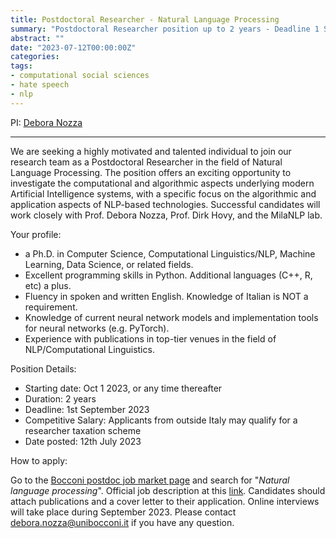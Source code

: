 ```yaml
---
title: Postdoctoral Researcher - Natural Language Processing
summary: "Postdoctoral Researcher position up to 2 years - Deadline 1 Sep 2023"
abstract: ""
date: "2023-07-12T00:00:00Z"
categories:
tags:
- computational social sciences
- hate speech
- nlp
---
```

PI: [Debora Nozza](https://milanlproc.github.io/authors/2_debora_nozza/)

---

We are seeking a highly motivated and talented individual to join our research team as a Postdoctoral Researcher in the field of Natural Language Processing. The position offers an exciting opportunity to investigate the computational and algorithmic aspects underlying modern Artificial Intelligence systems, with a specific focus on the algorithmic and application aspects of NLP-based technologies. Successful candidates will work closely with Prof. Debora Nozza, Prof. Dirk Hovy, and the MilaNLP lab.

Your profile:

- a Ph.D. in Computer Science, Computational Linguistics/NLP, Machine Learning, Data Science, or related fields.
- Excellent programming skills in Python. Additional languages (C++, R, etc) a plus.
- Fluency in spoken and written English. Knowledge of Italian is NOT a requirement.
- Knowledge of current neural network models and implementation tools for neural networks (e.g. PyTorch).
- Experience with publications in top-tier venues in the field of NLP/Computational Linguistics.

Position Details:

- Starting date: Oct 1 2023, or any time thereafter
- Duration: 2 years
- Deadline: 1st September 2023
- Competitive Salary: Applicants from outside Italy may qualify for a researcher taxation scheme
- Date posted: 12th July 2023

How to apply:

Go to the [Bocconi postdoc job market page](https://jobmarket.unibocconi.eu/?type=a&urlBack=/wps/wcm/connect/Bocconi/SitoPubblico_IT/Albero+di+navigazione/Home/docenti+e+ricerca/docenti/Reclutamento+docenti/Concorsi/Assegni+di+Ricerca/) and search for "*Natural language processing*".
Official job description at this [link](https://jobmarket.unibocconi.eu/include/dwload.php?a=NjUxXjgyNTgxYjQyOGEyOTE3OWY5MzNmNTZhZDIwODUyNjkxXnVwbG9hZC9EUkIvc2Vzc2lvbl8zOTItMjAyMzA3MTJeam1rX3Nlc19maWxlXmptZl9eam1mX2ZpbGVeMTcwNQ==). Candidates should attach publications and a cover letter to their application. Online interviews will take place during September 2023. Please contact <debora.nozza@unibocconi.it> if you have any question.
